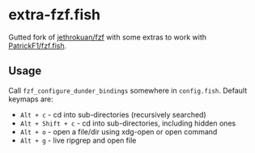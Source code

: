 # extra-fzf.fish

Gutted fork of [jethrokuan/fzf](https://github.com/jethrokuan/fzf) with some extras to work with [PatrickF1/fzf.fish](https://github.com/PatrickF1/fzf.fish).

## Usage

Call `fzf_configure_dunder_bindings` somewhere in `config.fish`.
Default keymaps are:

- `Alt + c` - cd into sub-directories (recursively searched)
- `Alt + Shift + c` - cd into sub-directories, including hidden ones
- `Alt + o` - open a file/dir using xdg-open or open command
- `Alt + g` - live ripgrep and open file
